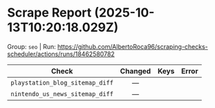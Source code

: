 # Scrape Report (2025-10-13T10:20:18.029Z)

Group: `seo`  |  Run: https://github.com/AlbertoRoca96/scraping-checks-scheduler/actions/runs/18462580782

| Check | Changed | Keys | Error |
|---|:---:|:--|:--|
| `playstation_blog_sitemap_diff` | — |  |  |
| `nintendo_us_news_sitemap_diff` | — |  |  |

